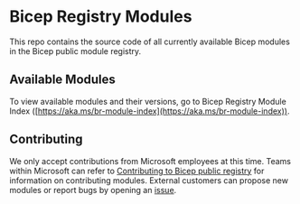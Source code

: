 # Bicep Registry Modules

This repo contains the source code of all currently available Bicep modules in the Bicep public module registry.

## Available Modules

To view available modules and their versions, go to Bicep Registry Module Index ([https://aka.ms/br-module-index](https://aka.ms/br-module-index)).

## Contributing

We only accept contributions from Microsoft employees at this time. Teams within Microsoft can refer to [Contributing to Bicep public registry](./CONTRIBUTING.md) for information on contributing modules. External customers can propose new modules or report bugs by opening an [issue](https://github.com/Azure/bicep-registry-modules/issues).
